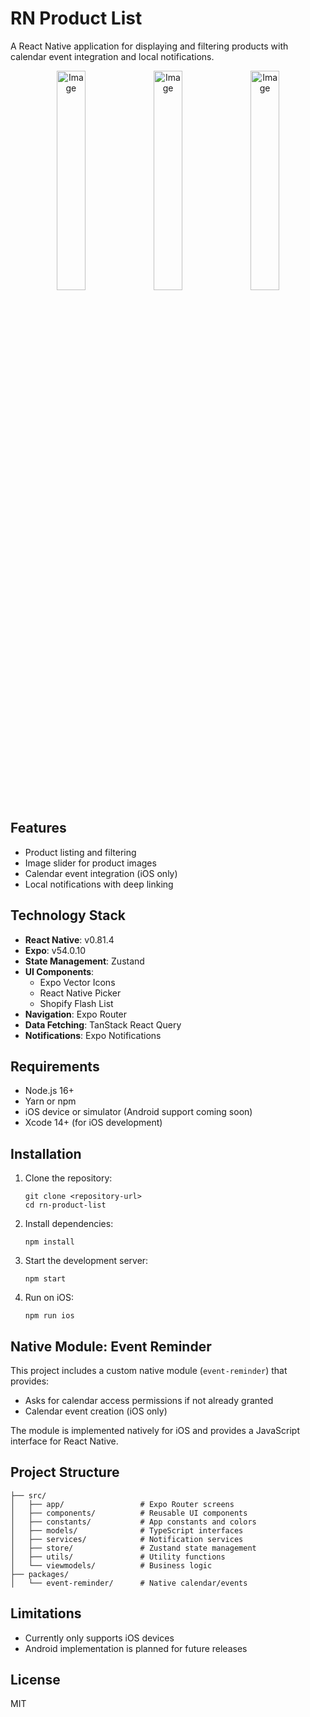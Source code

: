 # RN Product List

A React Native application for displaying and filtering products with calendar event integration and local notifications.

<p align="center">
  <img width="30%" alt="Image" src="https://github.com/user-attachments/assets/89ab9ca4-2443-48ec-b04f-b8e5e6f1295b" />
  <img width="30%" alt="Image" src="https://github.com/user-attachments/assets/09bdb63b-dd2e-4ada-bbc8-afe26dd434db" />
  <img width="30%" alt="Image" src="https://github.com/user-attachments/assets/4e24e8a7-5ce4-4de4-874a-fc27956ccdc2" />
</p>

## Features

- Product listing and filtering
- Image slider for product images
- Calendar event integration (iOS only)
- Local notifications with deep linking

## Technology Stack

- **React Native**: v0.81.4
- **Expo**: v54.0.10
- **State Management**: Zustand
- **UI Components**: 
  - Expo Vector Icons
  - React Native Picker
  - Shopify Flash List
- **Navigation**: Expo Router
- **Data Fetching**: TanStack React Query
- **Notifications**: Expo Notifications

## Requirements

- Node.js 16+
- Yarn or npm
- iOS device or simulator (Android support coming soon)
- Xcode 14+ (for iOS development)

## Installation

1. Clone the repository:
   ```
   git clone <repository-url>
   cd rn-product-list
   ```

2. Install dependencies:
   ```
   npm install
   ```

3. Start the development server:
   ```
   npm start
   ```

4. Run on iOS:
   ```
   npm run ios
   ```

## Native Module: Event Reminder

This project includes a custom native module (`event-reminder`) that provides:

- Asks for calendar access permissions if not already granted
- Calendar event creation (iOS only)

The module is implemented natively for iOS and provides a JavaScript interface for React Native.

## Project Structure

```
├── src/
│   ├── app/                 # Expo Router screens
│   ├── components/          # Reusable UI components
│   ├── constants/           # App constants and colors
│   ├── models/              # TypeScript interfaces
│   ├── services/            # Notification services
│   ├── store/               # Zustand state management
│   ├── utils/               # Utility functions
│   └── viewmodels/          # Business logic
├── packages/
│   └── event-reminder/      # Native calendar/events
```

## Limitations

- Currently only supports iOS devices
- Android implementation is planned for future releases

## License

MIT